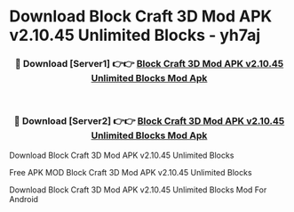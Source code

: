 # Download Block Craft 3D Mod APK v2.10.45 Unlimited Blocks - yh7aj



<div align="center">
<h3>🔴 Download [Server1] 👉👉 <a href="https://momento.my/?title=Block_Craft_3D_Mod_APK_v2.10.45_Unlimited_Blocks">Block Craft 3D Mod APK v2.10.45 Unlimited Blocks Mod Apk</a></h3><br>

<h3>🔴 Download [Server2] 👉👉 <a href="https://momento.my/?title=Block_Craft_3D_Mod_APK_v2.10.45_Unlimited_Blocks">Block Craft 3D Mod APK v2.10.45 Unlimited Blocks Mod Apk</a></h3>
</div>



Download Block Craft 3D Mod APK v2.10.45 Unlimited Blocks 

Free APK MOD Block Craft 3D Mod APK v2.10.45 Unlimited Blocks 

Download Block Craft 3D Mod APK v2.10.45 Unlimited Blocks Mod For Android
